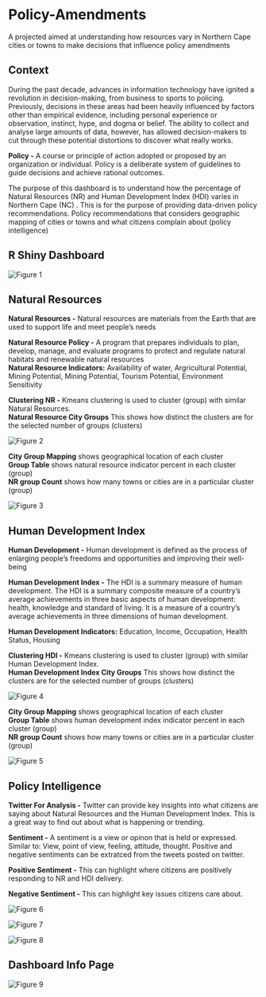 # Policy-Amendments
A projected aimed at understanding how resources vary in Northern Cape cities or towns to make decisions that influence policy amendments


## Context
During the past decade, advances in information technology have ignited a revolution in decision-making, from business to sports to policing. Previously, decisions in these areas had been heavily influenced by factors other than empirical evidence, including personal experience or observation, instinct, hype, and dogma or belief. The ability to collect and analyse large amounts of data, however, has allowed decision-makers to cut through these potential distortions to discover what really works.

**Policy -** A course or principle of action adopted or proposed by an organization or individual. Policy is a deliberate system of guidelines to guide decisions and achieve rational outcomes.

The purpose of this dashboard is to understand how the percentage of Natural Resources (NR) and Human Development Index (HDI) varies in Northern Cape (NC) . This is for the purpose of providing data-driven policy recommendations. Policy recommendations that considers geographic mapping of cities or towns and what citizens complain about (policy intelligence)

## R Shiny Dashboard 
![Figure 1](https://github.com/Ellie190/Policy-Amendments/blob/main/Dasboard%20Images/Picture1.png) <br>

## Natural Resources
**Natural Resources -** Natural resources are materials from the Earth that are used to support life and meet people’s needs

**Natural Resource Policy -** A program that prepares individuals to plan, develop, manage, and evaluate programs to protect and regulate natural habitats and renewable natural resources <br>
**Natural Resource Indicators:** Availability of water, Argricultural Potential, Mining Potential, Mining Potential, Tourism Potential, Environment Sensitivity

**Clustering NR -** Kmeans clustering is used to cluster (group) with similar Natural Resources. <br>
**Natural Resource City Groups** This shows how distinct the clusters are for the selected number of groups (clusters)

![Figure 2](https://github.com/Ellie190/Policy-Amendments/blob/main/Dasboard%20Images/Picture2.png) <br>

**City Group Mapping** shows geographical location of each cluster <br>
**Group Table** shows natural resource indicator percent in each cluster (group) <br>
**NR group Count** shows how many towns or cities are in a particular cluster (group)

![Figure 3](https://github.com/Ellie190/Policy-Amendments/blob/main/Dasboard%20Images/Picture3.png) <br>

## Human Development Index
**Human Development -** Human development is defined as the process of enlarging people’s freedoms and opportunities and improving their well-being

**Human Development Index -** The HDI is a summary measure of human development. The HDI is a summary composite measure of a country’s average achievements in three basic aspects of human development: health, knowledge and standard of living. It is a measure of a country’s average achievements in three dimensions of human development. 

**Human Development Indicators:** Education, Income, Occupation, Health Status, Housing

**Clustering HDI -** Kmeans clustering is used to cluster (group) with similar Human Development Index. <br>
**Human Development Index City Groups** This shows how distinct the clusters are for the selected number of groups (clusters)

![Figure 4](https://github.com/Ellie190/Policy-Amendments/blob/main/Dasboard%20Images/Picture4.png) <br>

**City Group Mapping** shows geographical location of each cluster <br>
**Group Table** shows human development index indicator percent in each cluster (group) <br>
**NR group Count** shows how many towns or cities are in a particular cluster (group)

![Figure 5](https://github.com/Ellie190/Policy-Amendments/blob/main/Dasboard%20Images/Picture5.png) <br>

## Policy Intelligence
**Twitter For Analysis -** Twitter can provide key insights into what citizens are saying about Natural Resources and the Human Development Index. This is a great way to find out about what is happening or trending.

**Sentiment -** A sentiment is a view or opinon that is held or expressed. Similar to: View, point of view, feeling, attitude, thought. Positive and negative sentiments can be extratced from the tweets posted on twitter.

**Positive Sentiment -** This can highlight where citizens are positively responding to NR and HDI delivery.

**Negative Sentiment -** This can highlight key issues citizens care about.

![Figure 6](https://github.com/Ellie190/Policy-Amendments/blob/main/Dasboard%20Images/Picture6.png) <br>


![Figure 7](https://github.com/Ellie190/Policy-Amendments/blob/main/Dasboard%20Images/Picture7.png) <br>


![Figure 8](https://github.com/Ellie190/Policy-Amendments/blob/main/Dasboard%20Images/Picture8.png) <br>

## Dashboard Info Page
![Figure 9](https://github.com/Ellie190/Policy-Amendments/blob/main/Dasboard%20Images/Picture9.png) <br>
